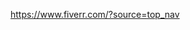 

<!--
 * @version:
 * @Author:  StevenJokess https://github.com/StevenJokess
 * @Date: 2020-12-07 19:52:54
 * @LastEditors:  StevenJokess https://github.com/StevenJokess
 * @LastEditTime: 2020-12-07 19:53:04
 * @Description:
 * @TODO::
 * @Reference:
-->
https://www.fiverr.com/?source=top_nav
